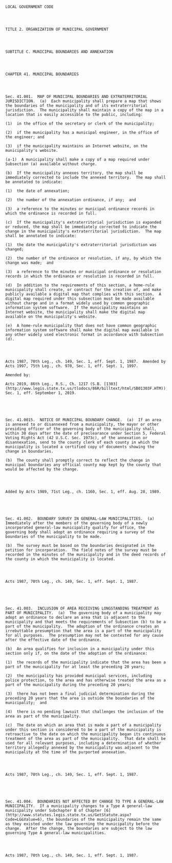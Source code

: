 ﻿
    
    
    	
    					
    
    
    LOCAL GOVERNMENT CODE
    
      
    
    
    TITLE 2. ORGANIZATION OF MUNICIPAL GOVERNMENT
    
      
    
    
    SUBTITLE C. MUNICIPAL BOUNDARIES AND ANNEXATION
    
      
    
    
    CHAPTER 41. MUNICIPAL BOUNDARIES
    
      
    
    
    Sec. 41.001.  MAP OF MUNICIPAL BOUNDARIES AND EXTRATERRITORIAL JURISDICTION.  (a)  Each municipality shall prepare a map that shows the boundaries of the municipality and of its extraterritorial jurisdiction.  The municipality shall maintain a copy of the map in a location that is easily accessible to the public, including:
    
    (1)  in the office of the secretary or clerk of the municipality;
    
    (2)  if the municipality has a municipal engineer, in the office of the engineer; and
    
    (3)  if the municipality maintains an Internet website, on the municipality's website.
    
    (a-1)  A municipality shall make a copy of a map required under Subsection (a) available without charge.
    
    (b)  If the municipality annexes territory, the map shall be immediately corrected to include the annexed territory.  The map shall be annotated to indicate:
    
    (1)  the date of annexation;
    
    (2)  the number of the annexation ordinance, if any;  and
    
    (3)  a reference to the minutes or municipal ordinance records in which the ordinance is recorded in full.
    
    (c)  If the municipality's extraterritorial jurisdiction is expanded or reduced, the map shall be immediately corrected to indicate the change in the municipality's extraterritorial jurisdiction.  The map shall be annotated to indicate:
    
    (1)  the date the municipality's extraterritorial jurisdiction was changed;
    
    (2)  the number of the ordinance or resolution, if any, by which the change was made;  and
    
    (3)  a reference to the minutes or municipal ordinance or resolution records in which the ordinance or resolution is recorded in full.
    
    (d)  In addition to the requirements of this section, a home-rule municipality shall create, or contract for the creation of, and make publicly available a digital map that complies with this section.  A digital map required under this subsection must be made available without charge and in a format widely used by common geographic information system software.  If the municipality maintains an Internet website, the municipality shall make the digital map available on the municipality's website.
    
    (e)  A home-rule municipality that does not have common geographic information system software shall make the digital map available in any other widely used electronic format in accordance with Subsection (d).
    
    
    
    
    Acts 1987, 70th Leg., ch. 149, Sec. 1, eff. Sept. 1, 1987.  Amended by Acts 1997, 75th Leg., ch. 970, Sec. 1, eff. Sept. 1, 1997.
    
    Amended by: 
    
    Acts 2019, 86th Leg., R.S., Ch. 1217 (S.B. [1303](http://www.legis.state.tx.us/tlodocs/86R/billtext/html/SB01303F.HTM)), Sec. 1, eff. September 1, 2019.
    
    
    
    
    
    Sec. 41.0015.  NOTICE OF MUNICIPAL BOUNDARY CHANGE.  (a)  If an area is annexed to or disannexed from a municipality, the mayor or other presiding officer of the governing body of the municipality shall, within 30 days after the date of preclearance under Section 5, Federal Voting Rights Act (42 U.S.C. Sec. 1973c), of the annexation or disannexation, send to the county clerk of each county in which the municipality is located a certified copy of documents showing the change in boundaries.
    
    (b)  The county shall promptly correct to reflect the change in municipal boundaries any official county map kept by the county that would be affected by the change.
    
    
    
    
    Added by Acts 1989, 71st Leg., ch. 1160, Sec. 1, eff. Aug. 28, 1989.
    
    
    
    
    
    Sec. 41.002.  BOUNDARY SURVEY IN GENERAL-LAW MUNICIPALITIES.  (a)  Immediately after the members of the governing body of a newly incorporated general-law municipality qualify for office, the governing body shall adopt an ordinance requiring a survey of the boundaries of the municipality to be made.
    
    (b)  The survey must be based on the boundaries designated in the petition for incorporation.  The field notes of the survey must be recorded in the minutes of the municipality and in the deed records of the county in which the municipality is located.
    
    
    
    
    Acts 1987, 70th Leg., ch. 149, Sec. 1, eff. Sept. 1, 1987.
    
    
    
    
    
    Sec. 41.003.  INCLUSION OF AREA RECEIVING LONGSTANDING TREATMENT AS PART OF MUNICIPALITY.  (a)  The governing body of a municipality may adopt an ordinance to declare an area that is adjacent to the municipality and that meets the requirements of Subsection (b) to be a part of the municipality.  The adoption of the ordinance creates an irrebuttable presumption that the area is a part of the municipality for all purposes.  The presumption may not be contested for any cause after the effective date of the ordinance.
    
    (b)  An area qualifies for inclusion in a municipality under this section only if, on the date of the adoption of the ordinance:
    
    (1)  the records of the municipality indicate that the area has been a part of the municipality for at least the preceding 20 years;
    
    (2)  the municipality has provided municipal services, including police protection, to the area and has otherwise treated the area as a part of the municipality during the preceding 20 years;
    
    (3)  there has not been a final judicial determination during the preceding 20 years that the area is outside the boundaries of the municipality;  and
    
    (4)  there is no pending lawsuit that challenges the inclusion of the area as part of the municipality.
    
    (c)  The date on which an area that is made a part of a municipality under this section is considered to be a part of the municipality is retroactive to the date on which the municipality began its continuous treatment of the area as part of the municipality.  That date shall be used for all relevant purposes, including a determination of whether territory allegedly annexed by the municipality was adjacent to the municipality at the time of the purported annexation.
    
    
    
    
    Acts 1987, 70th Leg., ch. 149, Sec. 1, eff. Sept. 1, 1987.
    
    
    
    
    
    Sec. 41.004.  BOUNDARIES NOT AFFECTED BY CHANGE TO TYPE A GENERAL-LAW MUNICIPALITY.  If a municipality changes to a Type A general-law municipality under Subchapter B of Chapter [6](http://www.statutes.legis.state.tx.us/GetStatute.aspx?Code=LG&Value=6), the boundaries of the municipality remain the same as they existed under the law governing the municipality before the change.  After the change, the boundaries are subject to the law governing Type A general-law municipalities.
    
    
    
    
    Acts 1987, 70th Leg., ch. 149, Sec. 1, eff. Sept. 1, 1987.
    
    
    
    
    				
